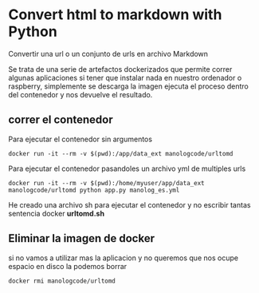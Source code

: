 # Convert html to markdown with Python

Convertir una url o un conjunto de urls en archivo Markdown

Se trata de una serie de artefactos dockerizados que permite correr algunas aplicaciones si tener que instalar nada en nuestro
ordenador o raspberry, simplemente se descarga la imagen ejecuta el proceso dentro del contenedor y nos devuelve el resultado.


## correr el contenedor

Para ejecutar el contenedor sin argumentos

    docker run -it --rm -v $(pwd):/app/data_ext manologcode/urltomd    

Para ejecutar el contenedor pasandoles un archivo yml de multiples urls

    docker run -it --rm -v $(pwd):/home/myuser/app/data_ext manologcode/urltomd python app.py manolog_es.yml


He creado una archivo sh para ejecutar el contenedor y no escribir tantas sentencia docker **urltomd.sh**

## Eliminar la imagen de docker

si no vamos a utilizar mas la aplicacion y no queremos que nos ocupe espacio en disco la podemos borrar

    docker rmi manologcode/urltomd




